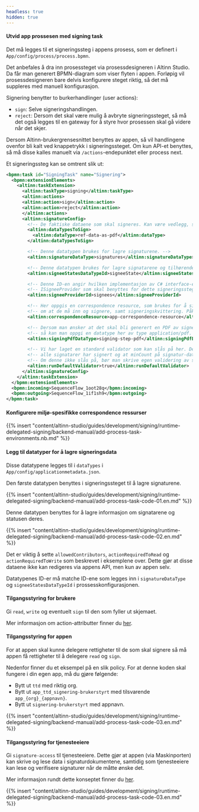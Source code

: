 ```yaml
---
headless: true
hidden: true
---
```


#### Utvid app prossesen med signing task

Det må legges til et signeringssteg i appens prosess, som er definert i `App/config/process/process.bpmn`.

Det anbefales å dra inn prosessteget via prosessdesigneren i Altinn Studio. Da får man generert BPMN-diagram som viser flyten i appen.
Forløpig vil prosessdesigneren bare delvis konfigurere steget riktig, så det må suppleres med manuell konfigurasjon. 

Signering benytter to burkerhandlinger (user actions):
- `sign`: Selve signeringshandlingen.
- `reject`: Dersom det skal være mulig å avbryte signeringssteget, så må det også legges til en gateway for å styre hvor prosessen skal gå videre når det skjer.

Dersom Altinn-brukergrensesnittet benyttes av appen, så vil handlingene ovenfor bli kalt ved knappetrykk i signeringssteget. 
Om kun API-et benyttes, så må disse kalles manuelt via `/actions`-endepunktet eller process next.

Et signeringssteg kan se omtrent slik ut:

```xml
<bpmn:task id="SigningTask" name="Signering">
  <bpmn:extensionElements>
    <altinn:taskExtension>
      <altinn:taskType>signing</altinn:taskType>
      <altinn:actions>
      <altinn:action>sign</altinn:action>
      <altinn:action>reject</altinn:action>
      </altinn:actions>
      <altinn:signatureConfig>
        <!-- De faktiske dataene som skal signeres. Kan være vedlegg, skjemadata i xml, eller PDF fra tidligere steg. -->
        <altinn:dataTypesToSign>
          <altinn:dataType>ref-data-as-pdf</altinn:dataType>
        </altinn:dataTypesToSign>

        <!-- Denne datatypen brukes for lagre signaturene. -->
        <altinn:signatureDataType>signatures</altinn:signatureDataType>

        <!-- Denne datatypen brukes for lagre signatarene og tilhørende informasjon. -->
        <altinn:signeeStatesDataTypeId>signeeState</altinn:signeeStatesDataTypeId>

        <!-- Denne ID-en angir hvilken implementasjon av C# interface-et -->
        <!-- ISigneeProvider som skal benyttes for dette signeringssteget. -->
        <altinn:signeeProviderId>signees</altinn:signeeProviderId>

        <!-- Her oppgis en correspondence resource, som brukes for å si fra til signaterene -->
        <!-- om at de må inn og signere, samt signeringskvittering. Påkrevd. -->
        <altinn:correspondenceResource>app-correspondence-resource</altinn:correspondenceResource>

        <!-- Dersom man ønsker at det skal bli generert en PDF av signeringssteget -->
        <!-- så kan man oppgi en datatype her av type application/pdf. -->
        <altinn:signingPdfDataType>signing-step-pdf</altinn:signingPdfDataType> <!-- optional -->

        <!-- Vi har laget en standard validator som kan slås på her. Den validerer at -->
        <!-- alle signatarer har signert og at minCount på signatur-datatypen er oppfylt. -->
        <!-- Om denne ikke slås på, bør man skrive egen validering av signaturer. -->
        <altinn:runDefaultValidator>true</altinn:runDefaultValidator>
      </altinn:signatureConfig>
    </altinn:taskExtension>
  </bpmn:extensionElements>
  <bpmn:incoming>SequenceFlow_1oot28q</bpmn:incoming>
  <bpmn:outgoing>SequenceFlow_1if1sh9</bpmn:outgoing>
</bpmn:task>
```

#### Konfigurere miljø-spesifikke correspondence ressurser
{{% insert "content/altinn-studio/guides/development/signing/runtime-delegated-signing/backend-manual/add-process-task-environments.nb.md" %}}

#### Legg til datatyper for å lagre signeringsdata
Disse datatypene legges til i `dataTypes` i `App/config/applicationmetadata.json`.

Den første datatypen benyttes i signeringssteget til å lagre signaturene.

{{% insert "content/altinn-studio/guides/development/signing/runtime-delegated-signing/backend-manual/add-process-task-code-01.en.md" %}}

Denne datatypen benyttes for å lagre informasjon om signatarene og statusen deres.

{{% insert "content/altinn-studio/guides/development/signing/runtime-delegated-signing/backend-manual/add-process-task-code-02.en.md" %}}

Det er viktig å sette `allowedContributors`, `actionRequiredToRead` og `actionRequiredToWrite` som beskrevet i eksemplene over. Dette gjør at disse dataene ikke kan redigeres via appens API, men kun av appen selv.

Datatypenes ID-er må matche ID-ene som legges inn i `signatureDataType` og `signeeStatesDataTypeId` i prossesskonfigurasjonen.


#### Tilgangsstyring for brukere
Gi `read`, `write` og eventuelt `sign` til den som fyller ut skjemaet.

Mer informasjon om action-attributter finner du [her](/nb/altinn-studio/reference/configuration/authorization/#action-attributes).

#### Tilgangsstyring for appen
For at appen skal kunne delegere rettigheter til de som skal signere så må appen få rettigheter til å delegere `read` og `sign`.

Nedenfor finner du et eksempel på en slik policy. For at denne koden skal fungere i din egen app, må du gjøre følgende:
- Bytt ut `ttd` med riktig org.
- Bytt ut `app_ttd_signering-brukerstyrt` med tilsvarende `app_{org}_{appnavn}`.
- Bytt ut `signering-brukerstyrt` med appnavn.

<!-- Dummy to force end of list rendering -->
<span></span>

{{% insert "content/altinn-studio/guides/development/signing/runtime-delegated-signing/backend-manual/add-process-task-code-03.en.md" %}}

#### Tilgangsstyring for tjenesteeiere
Gi `signature-access` til tjenesteeiere. Dette gjør at appen (via Maskinporten) kan skrive og lese data i signaturdokumentene, samtidig som tjenesteeiere kan lese og verifisere signaturer når de måtte ønske det.

Mer informasjon rundt dette konseptet finner du [her](/altinn-studio/concepts/data-model/restricted-data/).

{{% insert "content/altinn-studio/guides/development/signing/runtime-delegated-signing/backend-manual/add-process-task-code-03.en.md" %}}